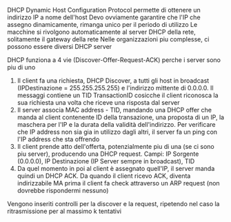 DHCP Dynamic Host Configuration Protocol permette di ottenere un indirizzo IP a nome dell'host
Devo ovviamente garantire che l'IP che assegno dinamicamente, rimanga unico per il periodo di utilizzo
Le macchine si rivolgono automaticamente al server DHCP della rete, solitamente il gateway della rete
Nelle organizzazioni piu complesse, ci possono essere diversi DHCP server 

DHCP funziona a 4 vie (Discover-Offer-Request-ACK) perche i server sono piu di uno
1. Il client fa una richiesta, DHCP Discover, a tutti gli host in broadcast (IPDestinazione = 255.255.255.255) e l'indirizzo mittente di 0.0.0.0. Il messaggi contiene un TID TransactionID cosicche il client riconosca la sua richiesta una volta che riceve una risposta dal server
2. Il server associa MAC address - TID, mandando una DHCP offer che manda al client contenente ID della transazione, una proposta di un IP, la maschera per l'IP e la durata della validità dell'indirizzo. Per verificare che IP address non sia gia in utilizzo dagli altri, il server fa un ping con l'IP address che sta offrendo
3. Il client prende atto dell'offerta, potenzialmente piu di una (se ci sono piu server), producendo una DHCP request. Campi: IP Sorgente (0.0.0.0), IP Destinazione (IP Server sempre in broadcast), TID
4. Da quel momento in poi al client è assegnato quell'IP, il server manda quindi un DHCP ACK. Da quando il client ricevo ACK, diventa indirizzabile MA prima il client fa check attraverso un ARP request (non dovrebbe rispondermi nessuno)

Vengono inseriti controlli per la discover e la request, ripetendo nel caso la ritrasmissione per al massimo k tentativi
